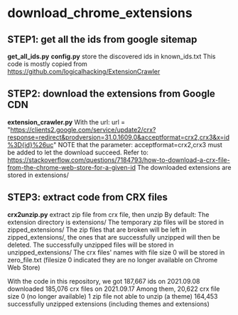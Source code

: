 # download_chrome_extensions

## STEP1: get all the ids from google sitemap
**get_all_ids.py**
**config.py**
store the discovered ids in known_ids.txt
This code is mostly copied from https://github.com/logicalhacking/ExtensionCrawler

## STEP2: download the extensions from Google CDN
**extension_crawler.py**
With the url:
url = "https://clients2.google.com/service/update2/crx?response=redirect&prodversion=31.0.1609.0&acceptformat=crx2,crx3&x=id%3D{id}%26uc"
NOTE that the parameter: acceptformat=crx2,crx3 must be added to let the download succeed. Refer to: 
https://stackoverflow.com/questions/7184793/how-to-download-a-crx-file-from-the-chrome-web-store-for-a-given-id
The downloaded extensions are stored in extensions/

## STEP3: extract code from CRX files
**crx2unzip.py**
extract zip file from crx file, then unzip
By default:
The extension directory is extensions/
The temporary zip files will be stored in zipped_extensions/
The zip files that are broken will be left in zipped_extensions/, the ones that are successfully unzipped will then be deleted.
The successfully unzipped files will be stored in unzipped_extensions/
The crx files' names with file size 0 will be stored in zero_file.txt (filesize 0 indicated they are no longer available on Chrome Web Store)

With the code in this repository, we
got 187,667 ids on 2021.09.08
downloaded 185,076 crx files on 2021.09.17
Among them, 20,622 crx file size 0 (no longer available)
1 zip file not able to unzip (a theme)
164,453 successfully unzipped extensions (including themes and extensions)
